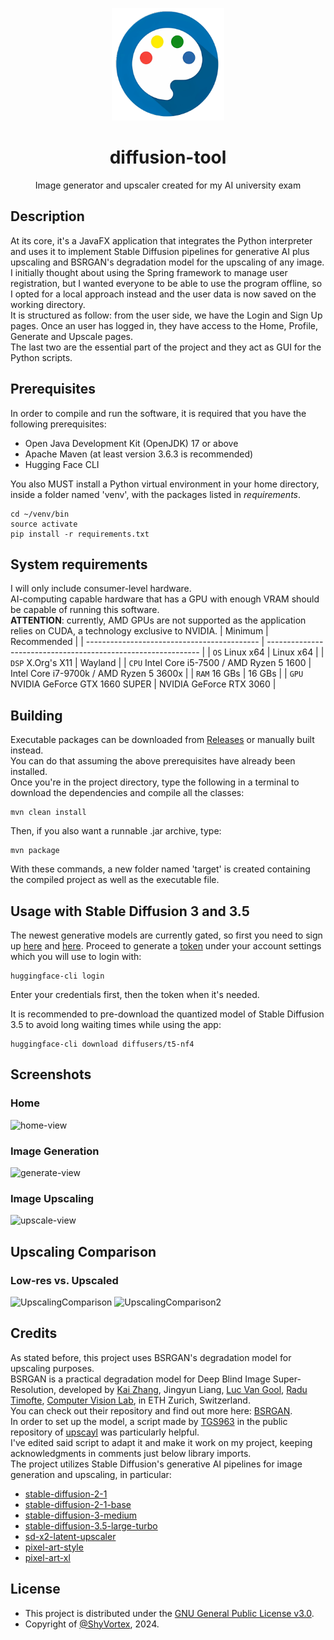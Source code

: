 <p align="center">
  <img width="180" src="src/main/resources/tool/logo-512.png" alt="diffusion-tool"></img>
  <h1 align="center">diffusion-tool</h1>
  <p align="center">Image generator and upscaler created for my AI university exam
</p>

## Description
At its core, it's a JavaFX application that integrates the Python interpreter and uses it to implement Stable Diffusion pipelines for generative AI plus upscaling 
and BSRGAN's degradation model for the upscaling of any image.  
I initially thought about using the Spring framework to manage user registration, but I wanted everyone to be able to use the program offline, so I opted 
for a local approach instead and the user data is now saved on the working directory.  
It is structured as follow: from the user side, we have the Login and Sign Up pages. Once an user has logged in, they have access to the Home, Profile, Generate
and Upscale pages.  
The last two are the essential part of the project and they act as GUI for the Python scripts.

## Prerequisites
In order to compile and run the software, it is required that you have the following prerequisites:
- Open Java Development Kit (OpenJDK) 17 or above
- Apache Maven (at least version 3.6.3 is recommended)
- Hugging Face CLI
 
You also MUST install a Python virtual environment in your home directory, inside a folder named 'venv',
with the packages listed in *requirements*.
 ```shell
 cd ~/venv/bin
 source activate
 pip install -r requirements.txt
 ```

## System requirements
I will only include consumer-level hardware.  
AI-computing capable hardware that has a GPU with enough VRAM should be capable of running this software.  
**ATTENTION**: currently, AMD GPUs are not supported as the application relies on CUDA, a technology exclusive to NVIDIA.
|                 Minimum                     |                         Recommended                           |
| ------------------------------------------- | ------------------------------------------------------------- |
| `OS` Linux x64                              | Linux x64                                                     |
| `DSP` X.Org's X11                           | Wayland                                                       |
| `CPU` Intel Core i5-7500 / AMD Ryzen 5 1600 | Intel Core i7-9700k / AMD Ryzen 5 3600x                       |
| `RAM` 16 GBs                                | 16 GBs                                                        |
| `GPU` NVIDIA GeForce GTX 1660 SUPER         | NVIDIA GeForce RTX 3060                                       |

## Building
Executable packages can be downloaded from [Releases](https://github.com/ShyVortex/diffusion-tool/releases) or manually built instead.  
You can do that assuming the above prerequisites have already been installed.  
Once you're in the project directory, type the following in a terminal to download the dependencies and compile all the classes:
 ```shell
 mvn clean install
 ```
Then, if you also want a runnable .jar archive, type:
 ```shell
 mvn package
 ```
With these commands, a new folder named 'target' is created containing the compiled project as well as the executable file.

## Usage with Stable Diffusion 3 and 3.5
The newest generative models are currently gated, so first you need to sign up [here](https://huggingface.co/stabilityai/stable-diffusion-3-medium-diffusers) 
and [here](https://huggingface.co/stabilityai/stable-diffusion-3.5-large-turbo).
Proceed to generate a [token](https://huggingface.co/settings/tokens) under your account settings which you will use to login with:
 ```shell
 huggingface-cli login
 ```
Enter your credentials first, then the token when it's needed.

It is recommended to pre-download the quantized model of Stable Diffusion 3.5 to avoid long waiting times while using the app:
 ```shell
 huggingface-cli download diffusers/t5-nf4
 ```

## Screenshots
### Home
![home-view](https://github.com/user-attachments/assets/50052e5a-c8a4-4eaa-b39f-ae537c81fb9f)
### Image Generation
![generate-view](https://github.com/user-attachments/assets/dc8239d9-faa7-4a88-bb09-7d808763220c)
### Image Upscaling
![upscale-view](https://github.com/user-attachments/assets/db703513-dc09-4344-96c8-1a6c0ce5d246)

## Upscaling Comparison
### Low-res vs. Upscaled
![UpscalingComparison](https://github.com/ShyVortex/diffusion-tool/assets/111277410/0e380dda-36f4-4187-8ff2-9cf287dca06d)
![UpscalingComparison2](https://github.com/ShyVortex/diffusion-tool/assets/111277410/05f0d876-1b9b-4b50-8dba-c558abf815fe)

## Credits
As stated before, this project uses BSRGAN's degradation model for upscaling purposes.  
BSRGAN is a practical degradation model for Deep Blind Image Super-Resolution, developed by [Kai Zhang](https://cszn.github.io/), Jingyun Liang, 
[Luc Van Gool](https://vision.ee.ethz.ch/people-details.OTAyMzM=.TGlzdC8zMjQ4LC0xOTcxNDY1MTc4.html), [Radu Timofte](http://people.ee.ethz.ch/~timofter/),
[Computer Vision Lab](https://vision.ee.ethz.ch/the-institute.html), in ETH Zurich, Switzerland.  
You can check out their repository and find out more here: [BSRGAN](https://github.com/cszn/BSRGAN).    
In order to set up the model, a script made by [TGS963](https://github.com/TGS963) in the public repository of [upscayl](https://github.com/upscayl/upscayl) was particularly helpful.  
I've edited said script to adapt it and make it work on my project, keeping acknowledgments in comments just below library imports.  
The project utilizes Stable Diffusion's generative AI pipelines for image generation and upscaling, in particular:  
+ [stable-diffusion-2-1](https://huggingface.co/stabilityai/stable-diffusion-2-1)
+ [stable-diffusion-2-1-base](https://huggingface.co/stabilityai/stable-diffusion-2-1-base)
+ [stable-diffusion-3-medium](https://huggingface.co/stabilityai/stable-diffusion-3-medium-diffusers)
+ [stable-diffusion-3.5-large-turbo](https://huggingface.co/stabilityai/stable-diffusion-3.5-large-turbo)
+ [sd-x2-latent-upscaler](https://huggingface.co/stabilityai/sd-x2-latent-upscaler)
+ [pixel-art-style](https://huggingface.co/kohbanye/pixel-art-style)
+ [pixel-art-xl](https://huggingface.co/nerijs/pixel-art-xl)

## License
- This project is distributed under the [GNU General Public License v3.0](https://github.com/ShyVortex/diffusion-tool/blob/master/LICENSE.md).
- Copyright of [@ShyVortex](https://github.com/ShyVortex), 2024.
